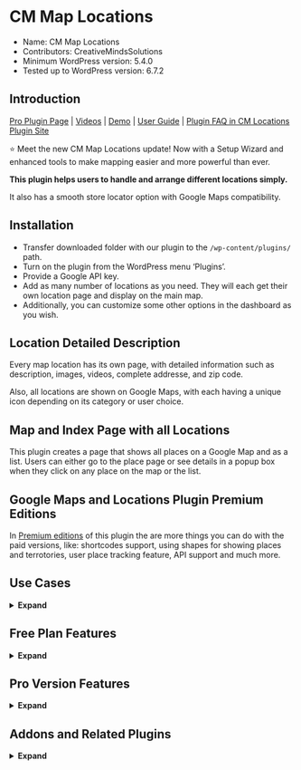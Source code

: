 # CM Map Locations

* Name: CM Map Locations
* Contributors: CreativeMindsSolutions
* Minimum WordPress version: 5.4.0
* Tested up to WordPress version: 6.7.2

## Introduction

[Pro Plugin Page](https://www.cminds.com/wordpress-plugins-library/multiple-locations-google-maps/) | [Videos](https://www.videolessonsplugin.com/video-lesson/lesson/google-map-locations-plugin/) | [Demo](https://www.knowledgetrail.com/map-locations/) | [User Guide](https://creativeminds.helpscoutdocs.com/category/568-locations-cmml) | [Plugin FAQ in CM Locations Plugin Site](https://www.cminds.com/wordpress-plugins-library/multiple-locations-google-maps/#faq)

⭐ Meet the new CM Map Locations update! Now with a Setup Wizard and enhanced tools to make mapping easier and more powerful than ever.

**This plugin helps users to handle and arrange different locations simply.**

It also has a smooth store locator option with Google Maps compatibility. 

## Installation

* Transfer downloaded folder with our plugin to the `/wp-content/plugins/` path.
* Turn on the plugin from the WordPress menu ‘Plugins’.
* Provide a Google API key.
* Add as many number of locations as you need. They will each get their own location page and display on the main map.
* Additionally, you can customize some other options in the dashboard as you wish.

## Location Detailed Description

Every map location has its own page, with detailed information such as description, images, videos, complete addresse, and zip code.

Also, all locations are shown on Google Maps, with each having a unique icon depending on its category or user choice.

## Map and Index Page with all Locations

This plugin creates a page that shows all places on a Google Map and as a list. Users can either go to the place page or see details in a popup box when they click on any place on the map or the list.

## Google Maps and Locations Plugin Premium Editions

In [Premium editions](https://www.cminds.com/wordpress-plugins-library/tooltipglossary/) of this plugin the are more things you can do with the paid versions, like: shortcodes support, using shapes for showing places and terrotories, user place tracking feature, API support and much more.

## Use Cases

<details><summary> <b>Expand</b> </summary>

* **Store Finder**: Quickly add many real store locations, change the location symbols, pictures and details.
* **Business Places**: Make a list of businesses with their places shown on Google Maps.
* **Special Business**: Perfect for showing places on Google Maps in an organized and nice way.
* **User Created Directory**: Involve users by letting them share places and details. The admin can moderate the location details before making them public.

</details>

## Free Plan Features 

<details><summary> <b>Expand</b> </summary>

* Set a place on a Google maps.
* Write all available details for each place.
* Display all places on a page with one map.
* Lets user view all their shared locations in a dashboard, create new places or control the state of amazing places.
* Add pictures/videos for each location.
* Support searching locations by keywords in description or title.
* Support basic shortcodes.
* Define what to display on the location page.
* Setup Wizard helps configure the plugin quickly and easily.

</details>

## Pro Version Features

<details><summary> <b>Expand</b> </summary>

> [Pro Version Detailed Features List](https://www.cminds.com/wordpress-plugins-library/map-locations-plugin-for-wordpress-by-creativeminds/) | [Demo Site](https://www.knowledgetrail.com/map-locations/) | [Tutorial](https://vimeo.com/146739374)

* **Show places on map and list**: The plugin has a few premade templates for the index page
* **Import and export places using KML, GPX or CSV**
* **Categories**: Classify places and add a specific icon for each category
* **Weather**: Show weather near each place
* **Place Icon**: Override category icons with unique icons for each place
* **Custom Icons**: Use your own custom icons
* **Images**: Add pictures and videos to place pages
* **More Shortcodes**: Use shortcodes in posts and show place, map with places in group, etc.
* **Tags**: Add tags to places and pick places
* **Search**: Search by keywords in place details or by place name
* **Search place using zip, radius and description**
* **Edit or translate to any language all front-end labels related to the plugin**
* **Access Control**: Define who can add or see places
* **Admin moderation and email notifications**
* **Let users share place map on other site**
* **Tiles/Layers**: Show more from other services on map
* **Polygon**: Draw shape on top
* **Track users place**: Let users share their current location on the map
* **Add links to Waze and Google for each place**
* **Add temporary places and shapes**: Filter map places by date and time
* **Route Manager**: Show places and trails on a common map

</details>

## Addons and Related Plugins

<details><summary> <b>Expand</b> </summary>

* [Location Manager PeepSo Integration](https://www.cminds.com/wordpress-plugins-library/locations-manager-peepso-integration-addon-wordpress/)
* [Location Manager Anonymous Posting](https://www.cminds.com/wordpress-plugins-library/locations-manager-anonymous-user-posting-wordpress/)
* [CM Route Manager Plugin](https://wordpress.org/plugins/cm-route-manager/)
* [CM Business Directory](https://wordpress.org/plugins/cm-business-directory/)

</details>
